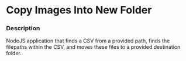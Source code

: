 # Copy Images Into New Folder

### Description

NodeJS application that finds a CSV from a provided path, finds the filepaths within the CSV, and moves these files to a provided destination folder.
